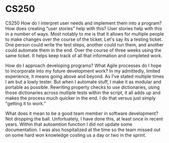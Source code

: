 # CS250
CS250
How do I interpret user needs and implement them into a program? How does creating “user stories” help with this?
  User stories help with this in a number of ways. Most notably to me is that it allows for multiple people to make 
  changes over the course of the ticket. Let's say its a testing ticket. One person could write the test steps, another 
  could run them, and another could automate them in the end. Over the course of three weeks using the same ticket. 
  It helps keep track of all that information and completed work.

How do I approach developing programs? What Agile processes do I hope to incorporate into my future development work?
  In my admittedly, limited experience, it means going above and beyond. As I've stated multiple times I am but a lowly tester. 
  But when I automate stuff, I make it as modular and portable as possible. Rewriting property checks to use dictionaries, using 
  those dictionaries across multiple tests within the script, it all adds up and makes the process much quicker in the end. 
  I do that versus just simply "getting it to work."  
  
What does it mean to be a good team member in software development?
  Not dropping the ball. Unfortuately, I have done this, at least once in recent years. Within that autoamtion function I did not
  update some documentation. I was also hospitalized at the time so the team missed out on some hard won knowledge costing us a day 
  or two in the sprint. 
